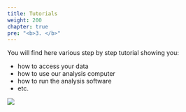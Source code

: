 ```yaml
---
title: Tutorials
weight: 200
chapter: true
pre: "<b>3. </b>"
---
```


You will find here various step by step tutorial showing you:

  * how to access your data
  * how to use our analysis computer
  * how to run the analysis software
  * etc.

<img src='/images/tutorial/how_to.png' />




